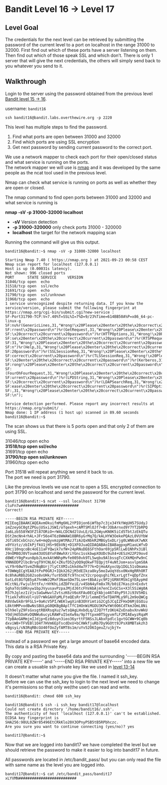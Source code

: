 # Bandit Level 16 -> Level 17

## Level Goal
The credentials for the next level can be retrieved by submitting the password of the current level to a port on localhost in the range 31000 to 32000. First find out which of these ports have a server listening on them. Then find out which of those speak SSL and which don’t. There is only 1 server that will give the next credentials, the others will simply send back to you whatever you send to it.

## Walkthrough  

Login to the server using the password obtained from the previous level [Bandit level 15 -> 16](../bandit15-16/README.md). 

username: `bandit16` 

```
ssh bandit16@bandit.labs.overthewire.org -p 2220
```

This level has multiple steps to find the password.  
1. Find what ports are open between 31000 and 32000
2. Find which ports are using SSL encryption
3. Get next password by sending current password to the correct port.

We use a network mapper to check each port for their open/closed status and what service is running on the ports.  
The network mapper we will use is [nmap](https://nmap.org/) and it was developed by the same people as the ncat tool used in the previous level.

Nmap can check what service is running on ports as well as whether they are open or closed.

The nmap command to find open ports between 31000 and 32000 and what service is running is

**nmap -sV -p 31000-32000 localhost**  
* **-sV**   Version detection
* **-p 31000-320000**   only check ports 31000 - 320000
* **localhost**    the target for the network mapping scan

Running the command will give us this output.

```
bandit16@bandit:~$ nmap -sV -p 31000-32000 localhost

Starting Nmap 7.40 ( https://nmap.org ) at 2021-09-23 00:58 CEST
Nmap scan report for localhost (127.0.0.1)
Host is up (0.00031s latency).
Not shown: 996 closed ports
PORT      STATE SERVICE     VERSION
31046/tcp open  echo
31518/tcp open  ssl/echo
31691/tcp open  echo
31790/tcp open  ssl/unknown
31960/tcp open  echo
1 service unrecognized despite returning data. If you know the service/version, please submit the following fingerprint at https://nmap.org/cgi-bin/submit.cgi?new-service :
SF-Port31790-TCP:V=7.40%T=SSL%I=7%D=9/23%Time=614BB50A%P=x86_64-pc-linux-g
SF:nu%r(GenericLines,31,"Wrong!\x20Please\x20enter\x20the\x20correct\x20cu
SF:rrent\x20password\n")%r(GetRequest,31,"Wrong!\x20Please\x20enter\x20the
SF:\x20correct\x20current\x20password\n")%r(HTTPOptions,31,"Wrong!\x20Plea
SF:se\x20enter\x20the\x20correct\x20current\x20password\n")%r(RTSPRequest,
SF:31,"Wrong!\x20Please\x20enter\x20the\x20correct\x20current\x20password\
SF:n")%r(Help,31,"Wrong!\x20Please\x20enter\x20the\x20correct\x20current\x
SF:20password\n")%r(SSLSessionReq,31,"Wrong!\x20Please\x20enter\x20the\x20
SF:correct\x20current\x20password\n")%r(TLSSessionReq,31,"Wrong!\x20Please
SF:\x20enter\x20the\x20correct\x20current\x20password\n")%r(Kerberos,31,"W
SF:rong!\x20Please\x20enter\x20the\x20correct\x20current\x20password\n")%r
SF:(FourOhFourRequest,31,"Wrong!\x20Please\x20enter\x20the\x20correct\x20c
SF:urrent\x20password\n")%r(LPDString,31,"Wrong!\x20Please\x20enter\x20the
SF:\x20correct\x20current\x20password\n")%r(LDAPSearchReq,31,"Wrong!\x20Pl
SF:ease\x20enter\x20the\x20correct\x20current\x20password\n")%r(SIPOptions
SF:,31,"Wrong!\x20Please\x20enter\x20the\x20correct\x20current\x20password
SF:\n");

Service detection performed. Please report any incorrect results at https://nmap.org/submit/ .
Nmap done: 1 IP address (1 host up) scanned in 89.60 seconds
bandit16@bandit:~$
```

The scan shows us that there is 5 ports open and that only 2 of them are using SSL.

31046/tcp open  echo  
**31518/tcp open  ssl/echo**  
31691/tcp open  echo  
**31790/tcp open  ssl/unknown**  
31960/tcp open  echo  

Port 31518 will repeat anything we send it back to us.  
The port we need is port 31790. 

Like the previous levels we use ncat to open a SSL encrypted connection to port 31790 on localhost and send the password for the current level.

```
bandit16@bandit:~$ ncat --ssl localhost 31790 
cluFn7w##########################
Correct!

-----BEGIN RSA PRIVATE KEY-----
MIIEogIBAAKCAQEAvmOkuifmMg6HL2YPIOjon6iWfbp7c3jx34YkYWqUH57SUdyJ
imZzeyGC0gtZPGujUSxiJSWI/oTqexh+cAMTSMlOJf7+BrJObArnxd9Y7YT2bRPQ
Ja6Lzb558YW3FZl87ORiO+rW4LCDCNd2lUvLE/GL2GWyuKN0K5iCd5TbtJzEkQTu
DSt2mcNn4rhAL+JFr56o4T6z8WWAW18BR6yGrMq7Q/kALHYW3OekePQAzL0VUYbW
JGTi65CxbCnzc/w4+mqQyvmzpWtMAzJTzAzQxNbkR2MBGySxDLrjg0LWN6sK7wNX
x0YVztz/zbIkPjfkU1jHS+9EbVNj+D1XFOJuaQIDAQABAoIBABagpxpM1aoLWfvD
KHcj10nqcoBc4oE11aFYQwik7xfW+24pRNuDE6SFthOar69jp5RlLwD1NhPx3iBl
J9nOM8OJ0VToum43UOS8YxF8WwhXriYGnc1sskbwpXOUDc9uX4+UESzH22P29ovd
d8WErY0gPxun8pbJLmxkAtWNhpMvfe0050vk9TL5wqbu9AlbssgTcCXkMQnPw9nC
YNN6DDP2lbcBrvgT9YCNL6C+ZKufD52yOQ9qOkwFTEQpjtF4uNtJom+asvlpmS8A
vLY9r60wYSvmZhNqBUrj7lyCtXMIu1kkd4w7F77k+DjHoAXyxcUp1DGL51sOmama
+TOWWgECgYEA8JtPxP0GRJ+IQkX262jM3dEIkza8ky5moIwUqYdsx0NxHgRRhORT
8c8hAuRBb2G82so8vUHk/fur85OEfc9TncnCY2crpoqsghifKLxrLgtT+qDpfZnx
SatLdt8GfQ85yA7hnWWJ2MxF3NaeSDm75Lsm+tBbAiyc9P2jGRNtMSkCgYEAypHd
HCctNi/FwjulhttFx/rHYKhLidZDFYeiE/v45bN4yFm8x7R/b0iE7KaszX+Exdvt
SghaTdcG0Knyw1bpJVyusavPzpaJMjdJ6tcFhVAbAjm7enCIvGCSx+X3l5SiWg0A
R57hJglezIiVjv3aGwHwvlZvtszK6zV6oXFAu0ECgYAbjo46T4hyP5tJi93V5HDi
Ttiek7xRVxUl+iU7rWkGAXFpMLFteQEsRr7PJ/lemmEY5eTDAFMLy9FL2m9oQWCg
R8VdwSk8r9FGLS+9aKcV5PI/WEKlwgXinB3OhYimtiG2Cg5JCqIZFHxD6MjEGOiu
L8ktHMPvodBwNsSBULpG0QKBgBAplTfC1HOnWiMGOU3KPwYWt0O6CdTkmJOmL8Ni
blh9elyZ9FsGxsgtRBXRsqXuz7wtsQAgLHxbdLq/ZJQ7YfzOKU4ZxEnabvXnvWkU
YOdjHdSOoKvDQNWu6ucyLRAWFuISeXw9a/9p7ftpxm0TSgyvmfLF2MIAEwyzRqaM
77pBAoGAMmjmIJdjp+Ez8duyn3ieo36yrttF5NSsJLAbxFpdlc1gvtGCWW+9Cq0b
dxviW8+TFVEBl1O4f7HVm6EpTscdDxU+bCXWkfjuRb7Dy9GOtt9JPsX8MBTakzh3
vBgsyi/sN3RqRBcGU40fOoZyfAMT8s1m/uYv52O6IgeuZ/ujbjY=
-----END RSA PRIVATE KEY-----
```

Instead of a password we get a large amount of base64 encoded data.  
This data is a RSA Private Key.

By copy and pasting the base64 data and the surrounding '-----BEGIN RSA PRIVATE KEY-----' and '-----END RSA PRIVATE KEY-----' into a new file we can create a usuable ssh private key like we used in [level 13-14](../bandit13-14/README.md)

It doesn't matter what name you give the file. I named it ssh_key.  
Before we can use the ssh_key to login to the next level we need to change it's permissions so that only we(the user) can read and write.

```
bandit16@bandit: chmod 600 ssh_key

bandit16@bandit:$ ssh -i ssh_key bandit17@localhost
Could not create directory '/home/bandit16/.ssh'.
The authenticity of host 'localhost (127.0.0.1)' can't be established.
ECDSA key fingerprint is SHA256:98UL0ZWr85496EtCRkKlo20X3OPnyPSB5tB5RPbhczc.
Are you sure you want to continue connecting (yes/no)? yes

bandit17@bandit:~$
```


Now that we are logged into bandit17 we have completed the level but we should retrieve the password to make it easier to log into bandit17 in future.

All passwords are located in /etc/bandit_pass/ but you can only read the file with same name as the level you are logged into.

```
bandit17@bandit:~$ cat /etc/bandit_pass/bandit17
xLYVMN##########################
```
